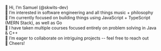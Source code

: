👋 Hi, I’m Samuel (@skwits-dev) <br>
👀 I’m interested in software engineering and all things music + philosophy <br>
🌱 I’m currently focused on building things using JavaScript + TypeScript (MERN Stack), as well as Go <br>
🥖 I have taken multiple courses focused entirely on problem solving in Java & C++ <br>
💞️ I’m eager to collaborate on intriguing projects -- feel free to reach out <br>
🍻 Cheers!
